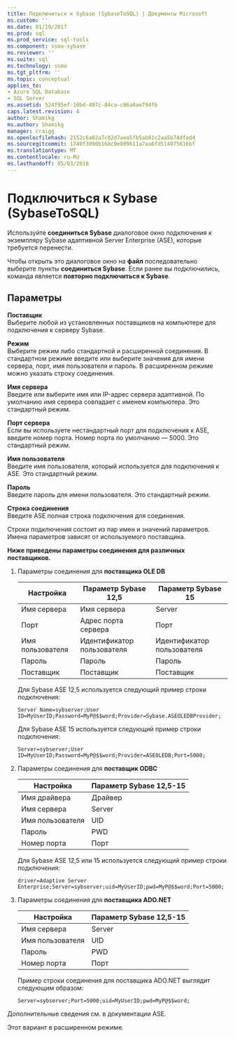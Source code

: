 ```yaml
---
title: Подключиться к Sybase (SybaseToSQL) | Документы Microsoft
ms.custom: ''
ms.date: 01/19/2017
ms.prod: sql
ms.prod_service: sql-tools
ms.component: ssma-sybase
ms.reviewer: ''
ms.suite: sql
ms.technology: ssma
ms.tgt_pltfrm: ''
ms.topic: conceptual
applies_to:
- Azure SQL Database
- SQL Server
ms.assetid: 524f95ef-10bd-497c-84ca-c06a0ae794fb
caps.latest.revision: 4
author: Shamikg
ms.author: Shamikg
manager: craigg
ms.openlocfilehash: 2152c6a02a7c02d7aea5fb5ab01c2aa5b74dfad4
ms.sourcegitcommit: 1740f3090b168c0e809611a7aa6fd514075616bf
ms.translationtype: MT
ms.contentlocale: ru-RU
ms.lasthandoff: 05/03/2018
---
```

# <a name="connect-to-sybase-sybasetosql"></a>Подключиться к Sybase (SybaseToSQL)
Используйте **соединиться Sybase** диалоговое окно подключения к экземпляру Sybase адаптивной Server Enterprise (ASE), которые требуется перенести.  
  
Чтобы открыть это диалоговое окно на **файл** последовательно выберите пункты **соединиться Sybase**. Если ранее вы подключились, команда является **повторно подключиться к Sybase**.  
  
## <a name="options"></a>Параметры  
**Поставщик**  
Выберите любой из установленных поставщиков на компьютере для подключения к серверу Sybase.  
  
**Режим**  
Выберите режим либо стандартной и расширенной соединения. В стандартном режиме введите или выберите значения для имени сервера, порт, имя пользователя и пароль. В расширенном режиме можно указать строку соединения.  
  
**Имя сервера**  
Введите или выберите имя или IP-адрес сервера адаптивной. По умолчанию имя сервера совпадает с именем компьютера. Это стандартный режим.  
  
**Порт сервера**  
Если вы используете нестандартный порт для подключения к ASE, введите номер порта. Номер порта по умолчанию — 5000. Это стандартный режим.  
  
**Имя пользователя**  
Введите имя пользователя, который используется для подключения к ASE. Это стандартный режим.  
  
**Пароль**  
Введите пароль для имени пользователя. Это стандартный режим.  
  
**Строка соединения**  
Введите ASE полная строка подключения для соединения.  
  
Строки подключения состоит из пар имен и значений параметров. Имена параметров зависят от используемого поставщика.  
  
**Ниже приведены параметры соединения для различных поставщиков.**  
  
1.  Параметры соединения для **поставщика OLE DB**  
  
    |Настройка|Параметр Sybase 12,5|Параметр Sybase 15|  
    |-----------|-------------------------|-----------------------|  
    |Имя сервера|Имя сервера|Server|  
    |Порт|Адрес порта сервера|Порт|  
    |Имя пользователя|Идентификатор пользователя|Идентификатор пользователя|  
    |Пароль|Пароль|Пароль|  
    |Поставщик|Поставщик|Поставщик|  
  
    Для Sybase ASE 12,5 используется следующий пример строки подключения:  
  
    `Server Name=sybserver;User ID=MyUserID;Password=MyP@$$word;Provider=Sybase.ASEOLEDBProvider;`  
  
    Для Sybase ASE 15 используется следующий пример строки подключения:  
  
    `Server=sybserver;User ID=MyUserID;Password=MyP@$$word;Provider=ASEOLEDB;Port=5000;`  
  
2.  Параметры соединения для **поставщик ODBC**  
  
    |Настройка|Параметр Sybase 12,5-15|  
    |-----------|-----------------------------|  
    |Имя драйвера|Драйвер|  
    |Имя сервера|Server|  
    |Имя пользователя|UID|  
    |Пароль|PWD|  
    |Номер порта|Порт|  
  
    Для Sybase ASE 12,5 или 15 используется следующий пример строки подключения:  
  
    `driver=Adaptive Server Enterprise;Server=sybserver;uid=MyUserID;pwd=MyP@$$word;Port=5000;`  
  
3.  Параметры соединения для **поставщика ADO.NET**  
  
    |Настройка|Параметр Sybase 12,5-15|  
    |-----------|-----------------------------|  
    |Имя сервера|Server|  
    |Имя пользователя|UID|  
    |Пароль|PWD|  
    |Номер порта|Порт|  
  
    Пример строки соединения для поставщика ADO.NET выглядит следующим образом:  
  
    `Server=sybserver;Port=5000;uid=MyUserID;pwd=MyP@$$word;`  
  
Дополнительные сведения см. в документации ASE.  
  
Этот вариант в расширенном режиме.  
  
